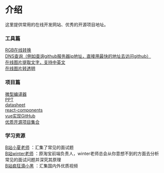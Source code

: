 # 介绍

这里提供常用的在线开发网站、优秀的开源项目地址。

### 工具篇
[RGB在线转换](https://www.sioe.cn/yingyong/yanse-rgb-16) \
[DNS查询（例如查询github服务器ip地址，直接用最快的地址去访问github）](https://tools.ipip.net/dns.php) \
[在线图片提取文字，支持中英文](https://www.yanjx.cn/a/tg/?ocrtype=xlsx&optionv=docteb&weblogin=ok&wxl=not) \
[在线图片转透明](https://www.toolscat.com/img/aplha)

### 项目篇

[微型编译器](https://github.com/jamiebuilds/the-super-tiny-compiler) \
[PPT](https://github.com/pipipi-pikachu/PPTist) \
[datasheet](https://github.com/nadbm/react-datasheet) \
[react-components](https://github.com/react-component) \
[vue实现GitHub](https://github.com/superman66/vue-axios-github) \
[优质开源项目集合](https://github.com/521xueweihan/HelloGitHub)

### 学习资源

[B站小夏老师](https://space.bilibili.com/8999778) ：汇集了常见的面试题 \
[B站winter老师](https://space.bilibili.com/8538662) ：原淘宝前端负责人，winter老师总会从你意想不到的方面去分析常见的面试问题并深究其原理 \
[B站疯狂滴小黑](https://space.bilibili.com/481361060) ：汇集国内外优质视频